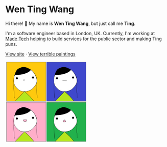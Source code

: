 # Wen Ting Wang

Hi there! 👋 My name is **Wen Ting Wang**, but just call me **Ting**.

I'm a software engineer based in London, UK. Currently, I'm working at [Made Tech](https://madetech.com) helping to build services for the public sector and making Ting puns.

[View site](https://wentingwang.co.uk) · [View terrible paintings](https://wentingwang.co.uk/#paintings)

<img src="./i-am-tingker-bell.png" alt="4 panel comic. In the top left panel, Tingker Bell's face is at the forefront with a cute smile on a yellow background. In the top right panel, Tingker Bell's face is at the forefront with a straight mouth on a blue background. In the bottom left panel, Tingker Bell's face is at the forefront with a big smile on a pink background. In the bottom right panel, Tingker Bell's face is at the forefront with a shocked expression on a green background." width="256" height="256">
